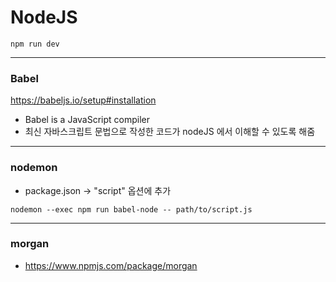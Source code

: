 # NodeJS

```
npm run dev
```

---

### Babel

https://babeljs.io/setup#installation

- Babel is a JavaScript compiler
- 최신 자바스크립트 문법으로 작성한 코드가 nodeJS 에서 이해할 수 있도록 해줌

---

### nodemon

- package.json -> "script" 옵션에 추가

```
nodemon --exec npm run babel-node -- path/to/script.js
```

---

### morgan

- https://www.npmjs.com/package/morgan
